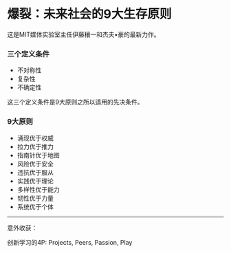 # 爆裂：未来社会的9大生存原则

这是MIT媒体实验室主任伊藤穰一和杰夫•豪的最新力作。

### 三个定义条件

- 不对称性
- 复杂性
- 不确定性

这三个定义条件是9大原则之所以适用的先决条件。

### 9大原则

- 涌现优于权威
- 拉力优于推力
- 指南针优于地图
- 风险优于安全
- 违抗优于服从
- 实践优于理论
- 多样性优于能力
- 韧性优于力量
- 系统优于个体

---

意外收获：

创新学习的4P: Projects, Peers, Passion, Play

